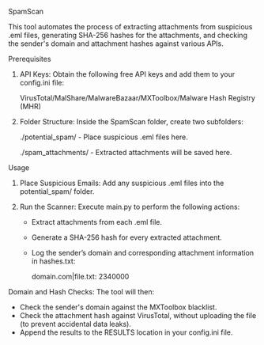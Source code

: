 SpamScan

This tool automates the process of extracting attachments from suspicious .eml files, generating SHA-256 hashes for the attachments, and checking the sender's domain and attachment hashes against various APIs.

Prerequisites

1. API Keys: Obtain the following free API keys and add them to your     config.ini file:

      VirusTotal/MalShare/MalwareBazaar/MXToolbox/Malware Hash Registry (MHR)

3. Folder Structure: Inside the SpamScan folder, create two subfolders:
   
   ./potential_spam/ - Place suspicious .eml files here.
   
   ./spam_attachments/ - Extracted attachments will be saved here.

Usage

1. Place Suspicious Emails: Add any suspicious .eml files into the potential_spam/ folder.

2. Run the Scanner: Execute main.py to perform the following actions:

   - Extract attachments from each .eml file.
   - Generate a SHA-256 hash for every extracted attachment.
   - Log the sender’s domain and corresponding attachment information in hashes.txt:
     
     domain.com|file.txt: 2340000
     
Domain and Hash Checks: The tool will then:

- Check the sender's domain against the MXToolbox blacklist.
- Check the attachment hash against VirusTotal, without uploading the file (to prevent accidental data leaks).
- Append the results to the RESULTS location in your config.ini file.
